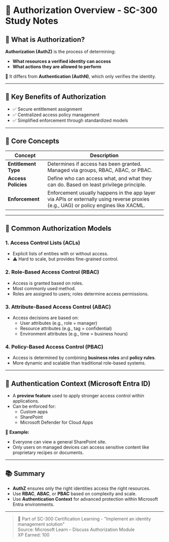 # 📘 Authorization Overview - SC-300 Study Notes

## 🧾 What is Authorization?

**Authorization (AuthZ)** is the process of determining:
- **What resources a verified identity can access**
- **What actions they are allowed to perform**

🔑 It differs from **Authentication (AuthN)**, which only verifies the identity.

---

## 🎯 Key Benefits of Authorization

- ✅ Secure entitlement assignment
- ✅ Centralized access policy management
- ✅ Simplified enforcement through standardized models

---

## 🧩 Core Concepts

| Concept             | Description |
|---------------------|-------------|
| **Entitlement Type** | Determines if access has been granted. Managed via groups, RBAC, ABAC, or PBAC. |
| **Access Policies** | Define who can access what, and what they can do. Based on least privilege principle. |
| **Enforcement** | Enforcement usually happens in the app layer via APIs or externally using reverse proxies (e.g., UAG) or policy engines like XACML. |

---

## 🔐 Common Authorization Models

### 1. Access Control Lists (ACLs)
- Explicit lists of entities with or without access.
- ⚠️ Hard to scale, but provides fine-grained control.

### 2. Role-Based Access Control (RBAC)
- Access is granted based on roles.
- Most commonly used method.
- Roles are assigned to users; roles determine access permissions.

### 3. Attribute-Based Access Control (ABAC)
- Access decisions are based on:
  - User attributes (e.g., role = manager)
  - Resource attributes (e.g., tag = confidential)
  - Environment attributes (e.g., time = business hours)

### 4. Policy-Based Access Control (PBAC)
- Access is determined by combining **business roles** and **policy rules**.
- More dynamic and scalable than traditional role-based systems.

---

## 🧱 Authentication Context (Microsoft Entra ID)

- A **preview feature** used to apply stronger access control within applications.
- Can be enforced for:
  - Custom apps
  - SharePoint
  - Microsoft Defender for Cloud Apps

📌 **Example:**
- Everyone can view a general SharePoint site.
- Only users on managed devices can access sensitive content like proprietary recipes or documents.

---

## 📚 Summary

- **AuthZ** ensures only the right identities access the right resources.
- Use **RBAC**, **ABAC**, or **PBAC** based on complexity and scale.
- Use **Authentication Context** for advanced protection within Microsoft Entra environments.

---

> 🧠 Part of SC-300 Certification Learning - "Implement an identity management solution"  
> Source: Microsoft Learn – Discuss Authorization Module  
> XP Earned: 100  
